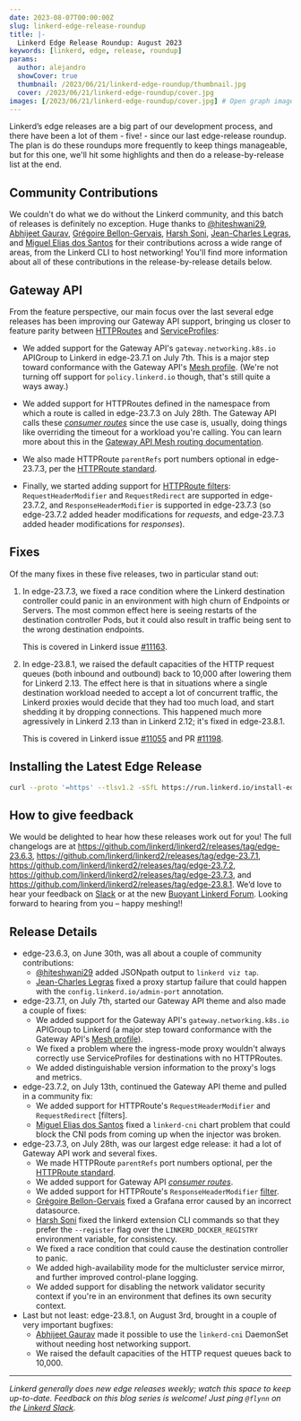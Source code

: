 ```yaml
---
date: 2023-08-07T00:00:00Z
slug: linkerd-edge-release-roundup
title: |-
  Linkerd Edge Release Roundup: August 2023
keywords: [linkerd, edge, release, roundup]
params:
  author: alejandro
  showCover: true
  thumbnail: /2023/06/21/linkerd-edge-roundup/thumbnail.jpg
  cover: /2023/06/21/linkerd-edge-roundup/cover.jpg
images: [/2023/06/21/linkerd-edge-roundup/cover.jpg] # Open graph image
---
```


Linkerd’s edge releases are a big part of our development process, and there
have been a lot of them - five! - since our last edge-release roundup. The plan
is do these roundups more frequently to keep things manageable, but for this
one, we'll hit some highlights and then do a release-by-release list at the end.

## Community Contributions

We couldn't do what we do without the Linkerd community, and this batch of
releases is definitely no exception. Huge thanks to [@hiteshwani29], [Abhijeet
Gaurav], [Grégoire Bellon-Gervais], [Harsh Soni], [Jean-Charles Legras], and
[Miguel Elias dos Santos] for their contributions across a wide range of areas,
from the Linkerd CLI to host networking! You'll find more information about all
of these contributions in the release-by-release details below.

[@hiteshwani29]: https://github.com/hiteshwani29
[Abhijeet Gaurav]: https://github.com/abhijeetgauravm
[Grégoire Bellon-Gervais]: https://github.com/albundy83
[Harsh Soni]: https://github.com/harsh020
[Jean-Charles Legras]: https://github.com/jclegras
[Miguel Elias dos Santos]: https://github.com/migueleliasweb

## Gateway API

From the feature perspective, our main focus over the last several edge releases
has been improving our Gateway API support, bringing us closer to feature parity
between [HTTPRoutes] and [ServiceProfiles]:

- We added support for the Gateway API's `gateway.networking.k8s.io` APIGroup to
  Linkerd in edge-23.7.1 on July 7th. This is a major step toward conformance
  with the Gateway API's [Mesh profile]. (We're not turning off support for
  `policy.linkerd.io` though, that's still quite a ways away.)

- We added support for HTTPRoutes defined in the namespace from which a route is
  called in edge-23.7.3 on July 28th. The Gateway API calls these [_consumer
  routes_][consumer-routes] since the use case is, usually, doing things like
  overriding the timeout for a workload you're calling. You can learn more about
  this in the [Gateway API Mesh routing documentation][gamma-routing].

- We also made HTTPRoute `parentRefs` port numbers optional in edge-23.7.3, per
  the [HTTPRoute standard].

- Finally, we started adding support for [HTTPRoute filters]:
  `RequestHeaderModifier` and `RequestRedirect` are supported in edge-23.7.2,
  and `ResponseHeaderModifier` is supported in edge-23.7.3 (so edge-23.7.2 added
  header modifications for _requests_, and edge-23.7.3 added header
  modifications for _responses_).

[HTTPRoutes]: https://gateway-api.sigs.k8s.io/api-types/httproute/
[HTTPRoute standard]:
  https://gateway-api.sigs.k8s.io/references/spec/#gateway.networking.k8s.io/v1alpha2.HTTPRoute
[ServiceProfiles]: /2.13/features/service-profiles/
[consumer-routes]:
  https://gateway-api.sigs.k8s.io/concepts/glossary/#consumer-route
[gamma-routing]:
  https://gateway-api.sigs.k8s.io/concepts/gamma/#how-the-gateway-api-works-for-service-mesh
[Mesh profile]: https://gateway-api.sigs.k8s.io/geps/gep-1686/
[HTTPRoute filters]:
  https://gateway-api.sigs.k8s.io/references/spec/#gateway.networking.k8s.io/v1beta1.HTTPRouteFilter

## Fixes

Of the many fixes in these five releases, two in particular stand out:

1. In edge-23.7.3, we fixed a race condition where the Linkerd destination
   controller could panic in an environment with high churn of Endpoints or
   Servers. The most common effect here is seeing restarts of the destination
   controller Pods, but it could also result in traffic being sent to the wrong
   destination endpoints.

   This is covered in Linkerd issue [#11163].

2. In edge-23.8.1, we raised the default capacities of the HTTP request queues
   (both inbound and outbound) back to 10,000 after lowering them for Linkerd
   2.13. The effect here is that in situations where a single destination
   workload needed to accept a lot of concurrent traffic, the Linkerd proxies
   would decide that they had too much load, and start shedding it by dropping
   connections. This happened much more agressively in Linkerd 2.13 than in
   Linkerd 2.12; it's fixed in edge-23.8.1.

   This is covered in Linkerd issue [#11055] and PR [#11198].

[#11163]: https://github.com/linkerd/linkerd2/issues/11163
[#11055]: https://github.com/linkerd/linkerd2/issues/11055
[#11198]: https://github.com/linkerd/linkerd2/pull/11198

## Installing the Latest Edge Release

```bash
curl --proto '=https' --tlsv1.2 -sSfL https://run.linkerd.io/install-edge | sh
```

## How to give feedback

We would be delighted to hear how these releases work out for you! The full
changelogs are at
<https://github.com/linkerd/linkerd2/releases/tag/edge-23.6.3>,
<https://github.com/linkerd/linkerd2/releases/tag/edge-23.7.1>,
<https://github.com/linkerd/linkerd2/releases/tag/edge-23.7.2>,
<https://github.com/linkerd/linkerd2/releases/tag/edge-23.7.3>, and
<https://github.com/linkerd/linkerd2/releases/tag/edge-23.8.1>. We’d love to
hear your feedback on [Slack](https://slack.linkerd.io) or at the new
[Buoyant Linkerd Forum](https://linkerd.buoyant.io). Looking forward to hearing
from you – happy meshing!!

## Release Details

- edge-23.6.3, on June 30th, was all about a couple of community contributions:
  - [@hiteshwani29] added JSONpath output to `linkerd viz tap`.
  - [Jean-Charles Legras] fixed a proxy startup failure that could happen with
    the `config.linkerd.io/admin-port` annotation.
- edge-23.7.1, on July 7th, started our Gateway API theme and also made a couple
  of fixes:
  - We added support for the Gateway API's `gateway.networking.k8s.io` APIGroup
    to Linkerd (a major step toward conformance with the Gateway API's [Mesh
    profile]).
  - We fixed a problem where the ingress-mode proxy wouldn't always correctly
    use ServiceProfiles for destinations with no HTTPRoutes.
  - We added distinguishable version information to the proxy's logs and
    metrics.
- edge-23.7.2, on July 13th, continued the Gateway API theme and pulled in a
  community fix:
  - We added support for HTTPRoute's `RequestHeaderModifier` and
    `RequestRedirect` [filters].
  - [Miguel Elias dos Santos] fixed a `linkerd-cni` chart problem that could
    block the CNI pods from coming up when the injector was broken.
- edge-23.7.3, on July 28th, was our largest edge release: it had a lot of
  Gateway API work and several fixes.
  - We made HTTPRoute `parentRefs` port numbers optional, per the [HTTPRoute
    standard].
  - We added support for Gateway API [_consumer routes_][consumer-routes].
  - We added support for HTTPRoute's `ResponseHeaderModifier`
    [filter][HTTPRoute filters].
  - [Grégoire Bellon-Gervais] fixed a Grafana error caused by an incorrect
    datasource.
  - [Harsh Soni] fixed the linkerd extension CLI commands so that they prefer
    the `--register` flag over the `LINKERD_DOCKER_REGISTRY` environment
    variable, for consistency.
  - We fixed a race condition that could cause the destination controller to
    panic.
  - We added high-availability mode for the multicluster service mirror, and
    further improved control-plane logging.
  - We added support for disabling the network validator security context if
    you're in an environment that defines its own security context.
- Last but not least: edge-23.8.1, on August 3rd, brought in a couple of very
  important bugfixes:
  - [Abhijeet Gaurav] made it possible to use the `linkerd-cni` DaemonSet
    without needing host networking support.
  - We raised the default capacities of the HTTP request queues back to 10,000.

---

_Linkerd generally does new edge releases weekly; watch this space to keep
up-to-date. Feedback on this blog series is welcome! Just ping `@flynn` on the
[Linkerd Slack](https://slack.linkerd.io)._
